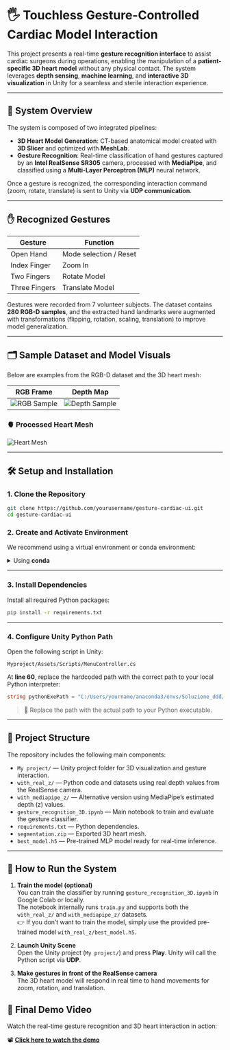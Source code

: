 # 🖐️ Touchless Gesture-Controlled Cardiac Model Interaction

This project presents a real-time **gesture recognition interface** to assist cardiac surgeons during operations, enabling the manipulation of a **patient-specific 3D heart model** without any physical contact. The system leverages **depth sensing**, **machine learning**, and **interactive 3D visualization** in Unity for a seamless and sterile interaction experience.

---

## 🧠 System Overview

The system is composed of two integrated pipelines:

- **3D Heart Model Generation**: CT-based anatomical model created with **3D Slicer** and optimized with **MeshLab**.
- **Gesture Recognition**: Real-time classification of hand gestures captured by an **Intel RealSense SR305** camera, processed with **MediaPipe**, and classified using a **Multi-Layer Perceptron (MLP)** neural network.

Once a gesture is recognized, the corresponding interaction command (zoom, rotate, translate) is sent to Unity via **UDP communication**.

---

## ✋ Recognized Gestures

| Gesture        | Function         |
|----------------|------------------|
| Open Hand      | Mode selection / Reset     |
| Index Finger   | Zoom In          |
| Two Fingers    | Rotate Model     |
| Three Fingers  | Translate Model  |

Gestures were recorded from 7 volunteer subjects. The dataset contains **280 RGB-D samples**, and the extracted hand landmarks were augmented with transformations (flipping, rotation, scaling, translation) to improve model generalization.

---

## 🗂️ Sample Dataset and Model Visuals

Below are examples from the RGB-D dataset and the 3D heart mesh:

| RGB Frame                            | Depth Map                            |
|-------------------------------------|--------------------------------------|
| ![RGB Sample](media/rgb_sample.png) | ![Depth Sample](media/depth_sample.png) |

### 🫀 Processed Heart Mesh

![Heart Mesh](media/heart_model.png)

---

## 🛠️ Setup and Installation

### 1. Clone the Repository

```bash
git clone https://github.com/yourusername/gesture-cardiac-ui.git
cd gesture-cardiac-ui
```

### 2. Create and Activate Environment

We recommend using a virtual environment or conda environment:

<details>
<summary>Using <strong>conda</strong></summary>

```bash
conda create -n gesture-ui python=3.9
conda activate gesture-ui
```

</details>

---

### 3. Install Dependencies

Install all required Python packages:

```bash
pip install -r requirements.txt
```

---

### 4. Configure Unity Python Path

Open the following script in Unity:

```
Myproject/Assets/Scripts/MenuController.cs
```

At **line 60**, replace the hardcoded path with the correct path to your local Python interpreter:

```csharp
string pythonExePath = "C:/Users/yourname/anaconda3/envs/Soluzione_ddd/python.exe";
```

> 🔧 Replace  the path with the actual path to your Python executable.

---

## 📁 Project Structure

The repository includes the following main components:

- `My project/` — Unity project folder for 3D visualization and gesture interaction.
- `with_real_z/` — Python code and datasets using real depth values from the RealSense camera.
- `with_mediapipe_z/` — Alternative version using MediaPipe’s estimated depth (z) values.
- `gesture_recognition_3D.ipynb` — Main notebook to train and evaluate the gesture classifier.
- `requirements.txt` — Python dependencies.
- `segmentation.zip` — Exported 3D heart mesh.
- `best_model.h5` — Pre-trained MLP model ready for real-time inference.

---

## 🚀 How to Run the System

1. **Train the model (optional)**  
   You can train the classifier by running `gesture_recognition_3D.ipynb` in Google Colab or locally.  
   The notebook internally runs `train.py` and supports both the `with_real_z/` and `with_mediapipe_z/` datasets.  
   👉 If you don’t want to train the model, simply use the provided pre-trained model `with_real_z/best_model.h5`.

2. **Launch Unity Scene**  
   Open the Unity project (`My project/`) and press **Play**. Unity will call the Python script via **UDP**.

3. **Make gestures in front of the RealSense camera**  
   The 3D heart model will respond in real time to hand movements for zoom, rotation, and translation.


## 🎥 Final Demo Video

Watch the real-time gesture recognition and 3D heart interaction in action:

📽️ **[Click here to watch the demo](media/final_demo.mp4)**

```


